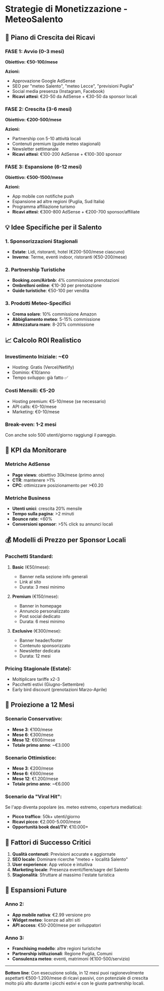# Strategie di Monetizzazione - MeteoSalento

## 🚀 Piano di Crescita dei Ricavi

### FASE 1: Avvio (0-3 mesi)
**Obiettivo: €50-100/mese**

**Azioni:**
- Approvazione Google AdSense
- SEO per "meteo Salento", "meteo Lecce", "previsioni Puglia"
- Social media presenza (Instagram, Facebook)
- **Ricavi attesi**: €20-50 da AdSense + €30-50 da sponsor locali

### FASE 2: Crescita (3-6 mesi)  
**Obiettivo: €200-500/mese**

**Azioni:**
- Partnership con 5-10 attività locali
- Contenuti premium (guide meteo stagionali)
- Newsletter settimanale
- **Ricavi attesi**: €100-200 AdSense + €100-300 sponsor

### FASE 3: Espansione (6-12 mesi)
**Obiettivo: €500-1500/mese**

**Azioni:**
- App mobile con notifiche push
- Espansione ad altre regioni (Puglia, Sud Italia)
- Programma affiliazione turismo
- **Ricavi attesi**: €300-800 AdSense + €200-700 sponsor/affiliate

## 💡 Idee Specifiche per il Salento

### 1. **Sponsorizzazioni Stagionali**
- **Estate**: Lidi, ristoranti, hotel (€200-500/mese ciascuno)
- **Inverno**: Terme, eventi indoor, ristoranti (€50-200/mese)

### 2. **Partnership Turistiche**
- **Booking.com/Airbnb**: 4% commissione prenotazioni
- **Ombrelloni online**: €10-30 per prenotazione
- **Guide turistiche**: €50-100 per vendita

### 3. **Prodotti Meteo-Specifici**
- **Crema solare**: 10% commissione Amazon
- **Abbigliamento meteo**: 5-15% commissione
- **Attrezzatura mare**: 8-20% commissione

## 📈 Calcolo ROI Realistico

### Investimento Iniziale: ~€0
- Hosting: Gratis (Vercel/Netlify)
- Dominio: €10/anno
- Tempo sviluppo: già fatto ✅

### Costi Mensili: €5-20
- Hosting premium: €5-10/mese (se necessario)
- API calls: €0-10/mese
- Marketing: €0-10/mese

### Break-even: 1-2 mesi
Con anche solo 500 utenti/giorno raggiungi il pareggio.

## 🎯 KPI da Monitorare

### Metriche AdSense
- **Page views**: obiettivo 30k/mese (primo anno)
- **CTR**: mantenere >1%
- **CPC**: ottimizzare posizionamento per >€0.20

### Metriche Business
- **Utenti unici**: crescita 20% mensile
- **Tempo sulla pagina**: >2 minuti
- **Bounce rate**: <60%
- **Conversioni sponsor**: >5% click su annunci locali

## 💰 Modelli di Prezzo per Sponsor Locali

### Pacchetti Standard:
1. **Basic** (€50/mese):
   - Banner nella sezione info generali
   - Link al sito
   - Durata: 3 mesi minimo

2. **Premium** (€150/mese):
   - Banner in homepage 
   - Annuncio personalizzato
   - Post social dedicato
   - Durata: 6 mesi minimo

3. **Exclusive** (€300/mese):
   - Banner header/footer
   - Contenuto sponsorizzato
   - Newsletter dedicata
   - Durata: 12 mesi

### Pricing Stagionale (Estate):
- Moltiplicare tariffe x2-3
- Pacchetti estivi (Giugno-Settembre)
- Early bird discount (prenotazioni Marzo-Aprile)

## 🔮 Proiezione a 12 Mesi

### Scenario Conservativo:
- **Mese 3**: €100/mese
- **Mese 6**: €300/mese  
- **Mese 12**: €600/mese
- **Totale primo anno**: ~€3.000

### Scenario Ottimistico:
- **Mese 3**: €200/mese
- **Mese 6**: €600/mese
- **Mese 12**: €1.200/mese  
- **Totale primo anno**: ~€6.000

### Scenario da "Viral Hit":
Se l'app diventa popolare (es. meteo estremo, copertura mediatica):
- **Picco traffico**: 50k+ utenti/giorno
- **Ricavi picco**: €2.000-5.000/mese
- **Opportunità book deal/TV**: €10.000+

## 🚨 Fattori di Successo Critici

1. **Qualità contenuti**: Previsioni accurate e aggiornate
2. **SEO locale**: Dominare ricerche "meteo + località Salento"  
3. **User experience**: App veloce e intuitiva
4. **Marketing locale**: Presenza eventi/fiere/sagre del Salento
5. **Stagionalità**: Sfruttare al massimo l'estate turistica

## 📱 Espansioni Future

### Anno 2:
- **App mobile nativa**: €2.99 versione pro
- **Widget meteo**: licenze ad altri siti
- **API access**: €50-200/mese per sviluppatori

### Anno 3:
- **Franchising modello**: altre regioni turistiche
- **Partnership istituzionali**: Regione Puglia, Comuni
- **Consulenza meteo**: eventi, matrimoni (€100-500/servizio)

---

**Bottom line**: Con esecuzione solida, in 12 mesi puoi ragionevolmente aspettarti €500-1.200/mese di ricavi passivi, con potenziale di crescita molto più alto durante i picchi estivi e con le giuste partnership locali.
